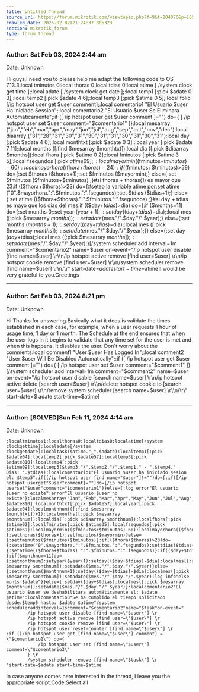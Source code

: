```yaml
---
title: Untitled Thread
source_url: https://forum.mikrotik.com/viewtopic.php?f=9&t=204076&p=1055423&amp;sid=1ef4b927f8b28e3b342d451b507d8371#p1055423
crawled_date: 2025-02-02T21:24:37.805323
section: mikrotik_forum
type: forum_thread
---
```


### Author: Sat Feb 03, 2024 2:44 am
Date: Unknown

Hi guys,I need you to please help me adapt the following code to OS 7.13.3:local tminutos 0:local thoras 0:local tdias 0:local atime [ /system clock get time ];:local adate [ /system clock get date ];:local temp1 [:pick $adate 0 3];:local temp2 [:pick $adate 4 6];:local temp3 [:pick $atime 0 5];:local folio [/ip hotspot user get $user comment];:local comentario1 "El Usuario $user Ha Iniciado Session";:local comentario2 "El Usuario $user Se Eliminara Automáticamente";:if ([ /ip hotspot user get $user comment ]="") do={ [ /ip hotspot user set $user comment="$comentario1" ]}:local mesarray ("jan","feb","mar","apr","may","jun","jul","aug","sep","oct","nov","dec"):local diaarray ("31","28","31","30","31","30","31","31","30","31","30","31"):local day [:pick $adate 4 6];:local monthtxt [:pick $adate 0 3];:local year [:pick $adate 7 11];:local months ([:find $mesarray $monthtxt]):local dia ([:pick $diaarray $months]):local fhora [:pick $atime 0 2];:local fminutos [:pick $atime 3 5];:local fsegundos [:pick $atime 6 9];:local mayormin (($fminutos+$tminutos)-60):local mayorhora (($fhora+$thoras)-24):if (($fminutos+$tminutos)>59) do={:set $thoras ($thoras+1);:set $fminutos ($mayormin);} else={:set $fminutos ($fminutos+$tminutos) ;}#si fhoras + thoras(1) es mayor que 23:if (($fhora+$thoras)>23) do={#seteo la variable atime por:set atime ("0".$mayorhora.":".$fminutos.":".fsegundos);:set $tdias ($tdias+1);} else={:set atime (($fhora+$thoras).":".$fminutos.":".fsegundos) ;}#si day + tdias es mayo que los dias del mes:if (($day+$tdias)>$dia) do={:if ($months=11) do={:set months 0;:set year ($year+1);:set day (($day+$tdias)-$dia);:local mes ([:pick $mesarray $months]);:set adate ($mes."/".$day."/".$year);} else={:set months ($months+1);:set day (($day+$tdias)-$dia);:local mes ([:pick $mesarray $months]);:set adate ($mes."/".$day."/".$year);}} else={:set day ($day+$tdias);:local mes ([:pick $mesarray $months]);:set adate ($mes."/".$day."/".$year);}[/system scheduler add interval=1m comment="$comentario2" name=$user on-event="/ip hotspot user disable [find name=$user] \r\\n/ip hotspot active remove [find user=$user] \r\\n/ip hotspot cookie remove [find user=$user] \r\\n/system scheduler remove [find name=$user] \r\\n/\r\" start-date=$adate start-time=$atime]I would be very grateful to you.Greetings


---
### Author: Sat Feb 03, 2024 8:21 pm
Date: Unknown

Hi Thanks for answering.Basically what it does is validate the times established in each case, for example, when a user requests 1 hour of usage time, 1 day or 1 month. The Schedule at the end ensures that when the user logs in it begins to validate that any time set for the user is met and when this happens, it disables the user. Don't worry about the comments:local comment1 "User $user Has Logged In";:local comment2 "User $user Will Be Disabled Automatically";:if ([ /ip hotspot user get $user comment ]="") do={ [ /ip hotspot user set $user comment="$comment1" ]}[/system scheduler add interval=1m comment="$comment2" name=$user on-event="/ip hotspot user disable [search name=$user] \r\\n/ip hotspot active delete [search user=$user] \r\\n/delete hotspot cookie ip [search user=$user] \r\\n/remove system scheduler [search name=$user] \r\\n/\r\" start-date=$ adate start-time=$atime]


---
### Author: [SOLVED]Sun Feb 11, 2024 4:14 am
Date: Unknown

```
:localtminutos1:localthoras0:localtdias0:localatime[/system clockgettime]:localadate[/system clockgetdate]:localtask($atime."_".$adate):localtemp1[:pick $adate04]:localtemp2[:pick $adate57]:localtemp3[:pick $adate810]:localtemp4[:pick $atime09]:localtemp5($temp3."/".$temp2."/".$temp1." - ".$temp4."  Dias: ".$tdias):localcomentario1"El usuario $user ha iniciado sesion el: $temp5":if([/ip hotspot user find name="$user"]!="")do={:if([/ip hotspot userget"$user"comment]="")do={/ip hotspot userset"$user"comment="$comentario1"}}else={:log error"El usuario $user no existe":error"El usuario $user no existe"}:localmesarray("Jan","Feb","Mar","Apr","May","Jun","Jul","Aug","Sep","Oct","Nov","Dec"):localdiaarray("31","28","31","30","31","30","31","31","30","31","30","31"):localday[:pick $adate810]:localmonthtxt[:pick $adate57]:localyear[:pick $adate04]:localmonthnum(([:find $mesarray $monthtxt])+1):localmonths([:pick $mesarray $monthnum]):localdia([:pick $diaarray $monthnum]):localfhora[:pick $atime02]:localfminutos[:pick $atime35]:localfsegundos[:pick $atime69]:localmayormin(($fminutos+$tminutos)-60):localmayorhora(($fhora+$thoras)-24):if(($fminutos+$tminutos)>59)do={:setthoras($thoras+1):setfminutos($mayormin)}else={:setfminutos($fminutos+$tminutos)}:if(($fhora+$thoras)>23)do={:setatime("0".$mayorhora.":".$fminutos.":".fsegundos):settdias($tdias+1)}else={:setatime(($fhora+$thoras).":".$fminutos.":".fsegundos)}:if(($day+$tdias)>$dia)do={:if($monthnum=11)do={:setmonthnum0:setyear($year+1):setday(($day+$tdias)-$dia):localmes([:pick $mesarray $monthnum]):setadate($mes."/".$day."/".$year)}else={:setmonthnum($monthnum+1):setday(($day+$tdias)-$dia):localmes([:pick $mesarray $monthnum]):setadate($mes."/".$day."/".$year):log info"else monts $adate"}}else={:setday($day+$tdias):localmes([:pick $mesarray $monthnum]):setadate($mes."/".$day."/".$year)}:localcomentario2"El usuario $user se deshabilitara automáticamente el: $adate $atime":localcomentario3"Se ha cumplido el tiempo solicitado desde:$temp5 hasta: $adate $atime"/system scheduleraddinterval=1scomment="$comentario2"name="$task"on-event="
        /ip hotspot user disable [find name=\"$user\"] \r
        /ip hotspot active remove [find user=\"$user\"] \r
        /ip hotspot cookie remove [find user=\"$user\"] \r
        /ip hotspot user reset-counter [find name=\"$user\"] \r
:if ([/ip hotspot user get [find name=\"$user\"] comment] = \"$comentario1\") do={
            /ip hotspot user set [find name=\"$user\"] comment=\"$comentario3\"
        } \r
        /system scheduler remove [find name=\"$task\"] \r
"start-date=$adate start-time=$atime
```

In case anyone comes here interested in the thread, I leave you the appropriate script:Code:Select all

